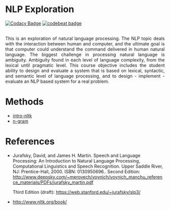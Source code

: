 # NLP Exploration
[![Codacy Badge](https://api.codacy.com/project/badge/Grade/0993f954d899498e8c69bc63a5802132)](https://app.codacy.com/app/rizkyfalih/NLP-Exploration?utm_source=github.com&utm_medium=referral&utm_content=rizkyfalih/NLP-Exploration&utm_campaign=badger)
[![codebeat badge](https://codebeat.co/badges/72067d01-a73e-444c-9acf-84d694d41b82)](https://codebeat.co/projects/github-com-rizkyfalih/NLP-Exploration-master)\
<br>
<p align="justify">This is an exploration of natural language processing. The NLP topic deals with the interaction between human and computer, and the ultimate goal is that computer could understand the command delivered in human natural language. The biggest challenge in processing natural language is ambiguity. Ambiguity found in each level of language complexity, from the lexical until pragmatic level. This course objective includes the student ability to design and evaluate a system that is based on lexical, syntactic, and semantic level of language processing, and to design - implement - evaluate an NLP based system for a real problem.</p>

# Methods
<ul>
  <li><a href="https://web.stanford.edu/~jurafsky/slp3/13.pdf">intro-nltk</a></li> 
  <li><a href="https://courses.engr.illinois.edu/cs373/sp2009/lectures/lect_15.pdf">n-gram</a></li> 
</ul>


# References
- Jurafsky, David, and James H. Martin. Speech and Language Processing: An Introduction to Natural Language Processing, Computational Linguistics and Speech Recognition. Upper Saddle River, NJ: Prentice-Hall, 2000. ISBN: 0130950696..
  Second Edition: http://www.deepsky.com/~merovech/voynich/voynich_manchu_reference_materials/PDFs/jurafsky_martin.pdf
  
  Third Edition (draft): https://web.stanford.edu/~jurafsky/slp3/
- http://www.nltk.org/book/


